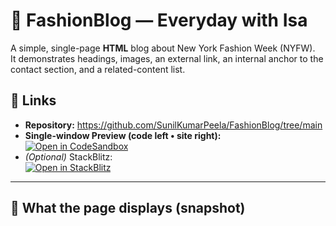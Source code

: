 # 🗽 FashionBlog — Everyday with Isa

A simple, single-page **HTML** blog about New York Fashion Week (NYFW).  
It demonstrates headings, images, an external link, an internal anchor to the contact section, and a related-content list.

## 🔗 Links
- **Repository:** https://github.com/SunilKumarPeela/FashionBlog/tree/main
- **Single-window Preview (code left • site right):**  
  [![Open in CodeSandbox](https://img.shields.io/badge/Open%20in-CodeSandbox-black)](https://codesandbox.io/s/github/SunilKumarPeela/FashionBlog?file=/index.html)
- *(Optional)* StackBlitz:  
  [![Open in StackBlitz](https://img.shields.io/badge/Open%20in-StackBlitz-blue)](https://stackblitz.com/github/SunilKumarPeela/FashionBlog?file=index.html)

---

## 👀 What the page displays (snapshot)
